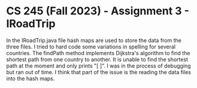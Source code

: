 # CS 245 (Fall 2023) - Assignment 3 - IRoadTrip

In the IRoadTrip.java file hash maps are used to store the data from the three files. 
I tried to hard code some variations in spelling for several countries.
The findPath method implements Dijkstra's algorithm to find the shortest path from one country to another.
It is unable to find the shortest path at the moment and only prints "[ ]". 
I was in the process of debugging but ran out of time. I think that part of the issue is the reading 
the data files into the hash maps. 
